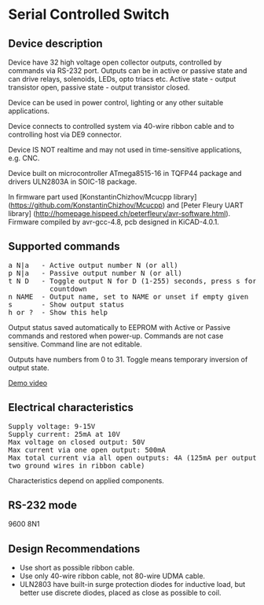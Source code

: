 # Serial Controlled Switch

## Device description
Device have 32 high voltage open collector outputs, controlled by commands
via RS-232 port. Outputs can be in active or passive state and can drive
relays, solenoids, LEDs, opto triacs etc.
Active state - output transistor open, passive state - output transistor
closed.

Device can be used in power control, lighting or any other suitable
applications.

Device connects to controlled system via 40-wire ribbon cable and to
controlling host via DE9 connector.

Device IS NOT realtime and may not used in time-sensitive applications,
e.g. CNC.

Device built on microcontroller ATmega8515-16 in TQFP44 package and
drivers ULN2803A in SOIC-18 package.

In firmware part used [KonstantinChizhov/Mcucpp library] (https://github.com/KonstantinChizhov/Mcucpp)
and [Peter Fleury UART library] (http://homepage.hispeed.ch/peterfleury/avr-software.html).
Firmware compiled by avr-gcc-4.8, pcb designed in KiCAD-4.0.1.

## Supported commands
<pre>
a N|a   - Active output number N (or all)
p N|a   - Passive output number N (or all)
t N D   - Toggle output N for D (1-255) seconds, press s for stop during 
          countdown
n NAME  - Output name, set to NAME or unset if empty given
s       - Show output status
h or ?  - Show this help
</pre>

Output status saved automatically to EEPROM with Active or Passive commands
and restored when power-up.
Commands are not case sensitive. Command line are not editable.

Outputs have numbers from 0 to 31. Toggle means temporary inversion of
output state.

[Demo video](https://youtu.be/6nN7ayRqDR0)

## Electrical characteristics
<pre>
Supply voltage: 9-15V
Supply current: 25mA at 10V
Max voltage on closed output: 50V
Max current via one open output: 500mA
Max total current via all open outputs: 4A (125mA per output and 2x2A per
two ground wires in ribbon cable)
</pre>

Characteristics depend on applied components.

## RS-232 mode
9600 8N1


## Design Recommendations
* Use short as possible ribbon cable.
* Use only 40-wire ribbon cable, not 80-wire UDMA cable.
* ULN2803 have built-in surge protection diodes for inductive load, but
better use discrete diodes, placed as close as possible to coil.
